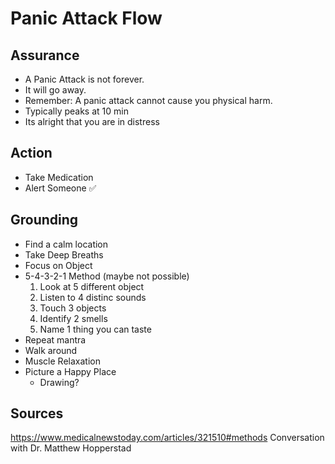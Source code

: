 #  Panic Attack Flow

## Assurance

- A Panic Attack is not forever. 
- It will go away. 
- Remember: A panic attack cannot cause you physical harm.
- Typically peaks at 10 min
- Its alright that you are in distress

## Action
    
- Take Medication
- Alert Someone ✅

## Grounding
    
- Find a calm location
- Take Deep Breaths
- Focus on Object
- 5-4-3-2-1 Method (maybe not possible)
    1. Look at 5 different object
    2. Listen to 4 distinc sounds
    3. Touch 3 objects
    4. Identify 2 smells
    5. Name 1 thing you can taste
- Repeat mantra
- Walk around
- Muscle Relaxation
- Picture a Happy Place
    - Drawing?

## Sources
https://www.medicalnewstoday.com/articles/321510#methods
Conversation with Dr. Matthew Hopperstad
